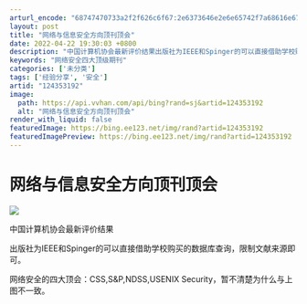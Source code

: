 ```yaml
---
arturl_encode: "68747470733a2f2f626c6f67:2e6373646e2e6e65742f7a68616e67796978696e675f6d6a2f:61727469636c652f64657461696c732f313234333533313932"
layout: post
title: "网络与信息安全方向顶刊顶会"
date: 2022-04-22 19:30:03 +0800
description: "中国计算机协会最新评价结果出版社为IEEE和Spinger的可以直接借助学校购买的数据库查询，限制文"
keywords: "网络安全四大顶级期刊"
categories: ['未分类']
tags: ['经验分享', '安全']
artid: "124353192"
image:
  path: https://api.vvhan.com/api/bing?rand=sj&artid=124353192
  alt: "网络与信息安全方向顶刊顶会"
render_with_liquid: false
featuredImage: https://bing.ee123.net/img/rand?artid=124353192
featuredImagePreview: https://bing.ee123.net/img/rand?artid=124353192
---
```


# 网络与信息安全方向顶刊顶会

![](https://i-blog.csdnimg.cn/blog_migrate/a1f71436054f19e87e1b3c76b6abff37.png)

中国计算机协会最新评价结果

出版社为IEEE和Spinger的可以直接借助学校购买的数据库查询，限制文献来源即可。

网络安全的四大顶会：CSS,S&P,NDSS,USENIX Security，暂不清楚为什么与上图不一致。